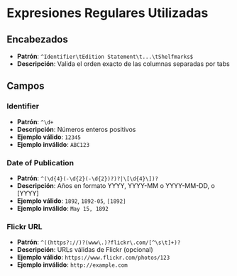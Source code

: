 # Expresiones Regulares Utilizadas

## Encabezados
- **Patrón**: `^Identifier\tEdition Statement\t...\tShelfmarks$`
- **Descripción**: Valida el orden exacto de las columnas separadas por tabs

## Campos

### Identifier
- **Patrón**: `^\d+`
- **Descripción**: Números enteros positivos
- **Ejemplo válido**: `12345`
- **Ejemplo inválido**: `ABC123`

### Date of Publication
- **Patrón**: `^(\d{4}(-\d{2}(-\d{2})?)?|\[\d{4}\])?`
- **Descripción**: Años en formato YYYY, YYYY-MM o YYYY-MM-DD, o [YYYY]
- **Ejemplo válido**: `1892`, `1892-05`, `[1892]`
- **Ejemplo inválido**: `May 15, 1892`

### Flickr URL
- **Patrón**: `^((https?://)?(www\.)?flickr\.com/[^\s\t]+)?`
- **Descripción**: URLs válidas de Flickr (opcional)
- **Ejemplo válido**: `https://www.flickr.com/photos/123`
- **Ejemplo inválido**: `http://example.com`